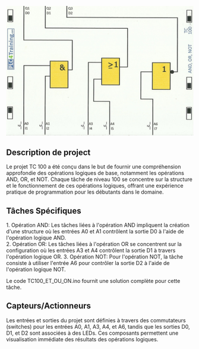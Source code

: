 <p align="center">
<img width="700" height="" src="https://github.com/DexterTaha/Controllino-PLC-Sample/blob/main/Training%20Card%20Picture/100.jpg">
</p>
<h2>Description de project</h2>
<p>Le projet TC 100 a été conçu dans le but de fournir une compréhension approfondie des opérations logiques de base, notamment les opérations AND, OR, et NOT. Chaque tâche de niveau 100 se concentre sur la structure et le fonctionnement de ces opérations logiques, offrant une expérience pratique de programmation pour les débutants dans le domaine.</p>
<h2>Tâches Spécifiques</h2>
<p>1. Opération AND: Les tâches liées à l'opération AND impliquent la création d'une structure où les entrées A0 et A1 contrôlent la sortie D0 à l'aide de l'opération logique AND.<br>
2. Opération OR: Les tâches liées à l'opération OR se concentrent sur la configuration où les entrées A3 et A4 contrôlent la sortie D1 à travers l'opération logique OR.
3. Opération NOT: Pour l'opération NOT, la tâche consiste à utiliser l'entrée A6 pour contrôler la sortie D2 à l'aide de l'opération logique NOT.</p>
Le code TC100_ET_OU_ON.ino fournit une solution complète pour cette tâche.
<h2>Capteurs/Actionneurs</h2>
Les entrées et sorties du projet sont définies à travers des commutateurs (switches) pour les entrées A0, A1, A3, A4, et A6, tandis que les sorties D0, D1, et D2 sont associées à des LEDs. Ces composants permettent une visualisation immédiate des résultats des opérations logiques.
